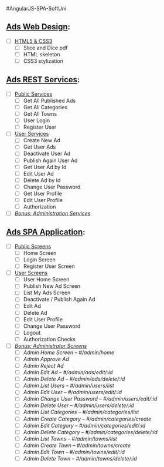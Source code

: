 #AngularJS-SPA-SoftUni

## [Ads Web Design](/../../milestones/Web%20Design):
- [ ] [HTML5 & CSS3](/../../issues/1)
  - [ ] Slice and Dice pdf
  - [ ] HTML skeleton
  - [ ] CSS3 stylization
  
## [Ads REST Services](/../../milestones/REST%20Services):
- [ ] [Public Services](/../../issues/2)
  - [ ] Get All Published Ads
  - [ ] Get All Categories
  - [ ] Get All Towns
  - [ ] User Login
  - [ ] Register User
- [ ] [User Services](/../../issues/3)
  - [ ] Create New Ad
  - [ ] Get User Ads
  - [ ] Deactivate User Ad
  - [ ] Publish Again User Ad
  - [ ] Get User Ad by Id
  - [ ]	Edit User Ad
  - [ ] Delete Ad by Id
  - [ ] Change User Password
  - [ ] Get User Profile
  - [ ]	Edit User Profile
  - [ ]	Authorization
- [ ] [*Bonus: Administration Services*](/../../issues/4)
  
## [Ads SPA Application](/../../milestones/SPA%20Application):
- [ ] [Public Screens](/../../issues/5)
  - [ ] Home Screen
  - [ ] Login Screen
  - [ ] Register User Screen
- [ ] [User Screens](/../../issues/6)
  - [ ] User Home Screen
  - [ ] Publish New Ad Screen
  - [ ] List My Ads Screen
  - [ ] Deactivate / Publish Again Ad
  - [ ] Edit Ad
  - [ ]	Delete Ad
  - [ ] Edit User Profile
  - [ ] Change User Password
  - [ ] Logout
  - [ ]	Authorization Checks
- [ ] [*Bonus: Administrator Screens*](/../../issues/7)
  - [ ] *Admin Home Screen – #/admin/home*
  - [ ] *Admin Approve Ad*
  - [ ] *Admin Reject Ad*
  - [ ] *Admin Edit Ad – #/admin/ads/edit/:id*
  - [ ] *Admin Delete Ad – #/admin/ads/delete/:id*
  - [ ] *Admin List Users – #/admin/users/list*
  - [ ] *Admin Edit User – #/admin/users/edit/:id*
  - [ ] *Admin Change User Password – #/admin/users/edit/:id*
  - [ ] *Admin Delete User – #/admin/users/delete/:id*
  - [ ] *Admin List Categories – #/admin/categories/list*
  - [ ] *Admin Create Category – #/admin/categories/create*
  - [ ] *Admin Edit Category – #/admin/categories/edit/:id*
  - [ ] *Admin Delete Category – #/admin/categories/delete/:id*
  - [ ] *Admin List Towns – #/admin/towns/list*
  - [ ] *Admin Create Town – #/admin/towns/create*
  - [ ] *Admin Edit Town – #/admin/towns/edit/:id*
  - [ ] *Admin Delete Town – #/admin/towns/delete/:id*
